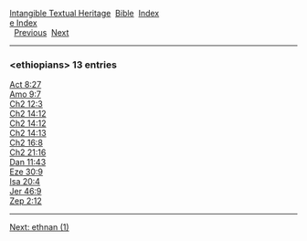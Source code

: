 [Intangible Textual Heritage](../../index)  [Bible](../index) 
[Index](index)   
[e Index](_e_)  
  [Previous](c03884)  [Next](c03886) 

------------------------------------------------------------------------

### &lt;ethiopians&gt; 13 entries

[Act 8:27](../kjv/act008.htm#027)  
[Amo 9:7](../kjv/amo009.htm#007)  
[Ch2 12:3](../kjv/ch2012.htm#003)  
[Ch2 14:12](../kjv/ch2014.htm#012)  
[Ch2 14:12](../kjv/ch2014.htm#012)  
[Ch2 14:13](../kjv/ch2014.htm#013)  
[Ch2 16:8](../kjv/ch2016.htm#008)  
[Ch2 21:16](../kjv/ch2021.htm#016)  
[Dan 11:43](../kjv/dan011.htm#043)  
[Eze 30:9](../kjv/eze030.htm#009)  
[Isa 20:4](../kjv/isa020.htm#004)  
[Jer 46:9](../kjv/jer046.htm#009)  
[Zep 2:12](../kjv/zep002.htm#012)  

------------------------------------------------------------------------

[Next: ethnan (1)](c03886)
